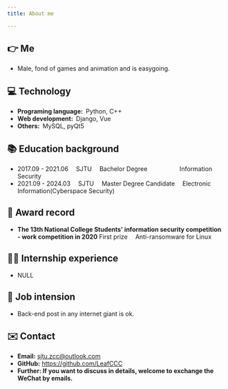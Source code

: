 ```yaml
---
title: About me

---
```

## 👉 Me

- Male, fond of games and animation and is easygoing.

## 💻 Technology

- **Programing language:**&ensp;Python, C++
- **Web development:**&ensp;Django, Vue
- **Others:**&ensp;MySQL, pyQt5


## 📚 Education background

- 2017.09 - 2021.06&emsp; SJTU&emsp; Bachelor Degree &emsp; &emsp;&emsp;&emsp;&ensp;  Information Security
- 2021.09 - 2024.03&emsp; SJTU&emsp; Master Degree Candidate&emsp; Electronic Information(Cyberspace Security) 

## 🚀 Award record

- **The 13th National College Students' information security competition - work competition in 2020** First prize &emsp;Anti-ransomware for Linux

## 👨‍🔧 Internship experience
 - NULL

## 📝 Job intension
 - Back-end post in any internet giant is ok.

## ✉️ Contact

- **Email:**  <a href="mailto:sjtu.zcc@outlook.com">sjtu.zcc@outlook.com</a>
- **GitHub:** <https://github.com/LeafCCC>
- **Further: If you want to discuss in details, welcome to exchange the WeChat by emails.**

